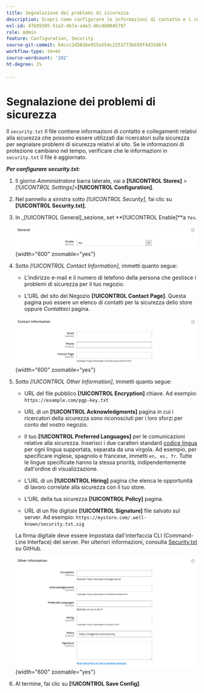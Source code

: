 ```yaml
---
title: Segnalazione dei problemi di sicurezza
description: Scopri come configurare le informazioni di contatto e i collegamenti relativi alla sicurezza che possono essere utilizzati dai ricercatori sulla sicurezza per segnalare i problemi di sicurezza relativi al sito.
exl-id: 47b95505-51a3-4b7a-a4e3-dbc4b0045797
role: Admin
feature: Configuration, Security
source-git-commit: 64ccc2d5016e915a554c2253773bb50f4d33d6f4
workflow-type: tm+mt
source-wordcount: '282'
ht-degree: 1%

---
```


# Segnalazione dei problemi di sicurezza

Il `security.txt` Il file contiene informazioni di contatto e collegamenti relativi alla sicurezza che possono essere utilizzati dai ricercatori sulla sicurezza per segnalare problemi di sicurezza relativi al sito. Se le informazioni di protezione cambiano nel tempo, verificare che le informazioni in `security.txt` il file è aggiornato.

**_Per configurare security.txt:_**

1. Il giorno _Amministratore_ barra laterale, vai a **[!UICONTROL Stores]** > _[!UICONTROL Settings]_>**[!UICONTROL Configuration]**.

1. Nel pannello a sinistra sotto _[!UICONTROL Security]_, fai clic su **[!UICONTROL Security.txt]**.

1. In _[!UICONTROL General]_sezione, set **[!UICONTROL Enable]**a `Yes`.

   ![Configurazione generale della sicurezza](../configuration-reference/security/assets/txt-general.png){width="600" zoomable="yes"}

1. Sotto _[!UICONTROL Contact Information]_, immetti quanto segue:

   - L’indirizzo e-mail e il numero di telefono della persona che gestisce i problemi di sicurezza per il tuo negozio.

   - L’URL del sito del Negozio **[!UICONTROL Contact Page]**. Questa pagina può essere un elenco di contatti per la sicurezza dello store oppure _Contattaci_ pagina.

   ![Configurazione delle informazioni di contatto](../configuration-reference/security/assets/txt-contact-info.png){width="600" zoomable="yes"}

1. Sotto _[!UICONTROL Other Information]_, immetti quanto segue:

   - URL del file pubblico **[!UICONTROL Encryption]** chiave. Ad esempio: `https://example.com/pgp-key.txt`

   - URL di un **[!UICONTROL Acknowledgments]** pagina in cui i ricercatori della sicurezza sono riconosciuti per i loro sforzi per conto del vostro negozio.

   - Il tuo **[!UICONTROL Preferred Languages]** per le comunicazioni relative alla sicurezza. Inserisci i due caratteri standard [codice lingua](https://en.wikipedia.org/wiki/List_of_ISO_639-1_codes) per ogni lingua supportata, separata da una virgola. Ad esempio, per specificare inglese, spagnolo e francese, immetti `en, es, fr`. Tutte le lingue specificate hanno la stessa priorità, indipendentemente dall&#39;ordine di visualizzazione.

   - L’URL di un **[!UICONTROL Hiring]** pagina che elenca le opportunità di lavoro correlate alla sicurezza con il tuo store.

   - L’URL della tua sicurezza **[!UICONTROL Policy]** pagina.

   - URL di un file digitale **[!UICONTROL Signature]** file salvato sul server. Ad esempio: `https://mystore.com/.well-known/security.txt.sig`

   La firma digitale deve essere impostata dall&#39;interfaccia CLI (Command-Line Interface) del server. Per ulteriori informazioni, consulta [Security.txt](https://github.com/magento/security-package/blob/1.0-develop/Securitytxt/README.md) su GitHub.

   ![Altre informazioni](../configuration-reference/security/assets/txt-other-info.png){width="600" zoomable="yes"}

1. Al termine, fai clic su **[!UICONTROL Save Config]**.
